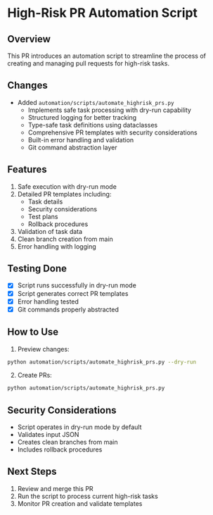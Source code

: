# High-Risk PR Automation Script

## Overview

This PR introduces an automation script to streamline the process of creating and managing pull requests for high-risk tasks.

## Changes

- Added `automation/scripts/automate_highrisk_prs.py`
  - Implements safe task processing with dry-run capability
  - Structured logging for better tracking
  - Type-safe task definitions using dataclasses
  - Comprehensive PR templates with security considerations
  - Built-in error handling and validation
  - Git command abstraction layer

## Features

1. Safe execution with dry-run mode
2. Detailed PR templates including:
   - Task details
   - Security considerations
   - Test plans
   - Rollback procedures
3. Validation of task data
4. Clean branch creation from main
5. Error handling with logging

## Testing Done

- [x] Script runs successfully in dry-run mode
- [x] Script generates correct PR templates
- [x] Error handling tested
- [x] Git commands properly abstracted

## How to Use

1. Preview changes:

```bash
python automation/scripts/automate_highrisk_prs.py --dry-run
```

2. Create PRs:

```bash
python automation/scripts/automate_highrisk_prs.py
```

## Security Considerations

- Script operates in dry-run mode by default
- Validates input JSON
- Creates clean branches from main
- Includes rollback procedures

## Next Steps

1. Review and merge this PR
2. Run the script to process current high-risk tasks
3. Monitor PR creation and validate templates
